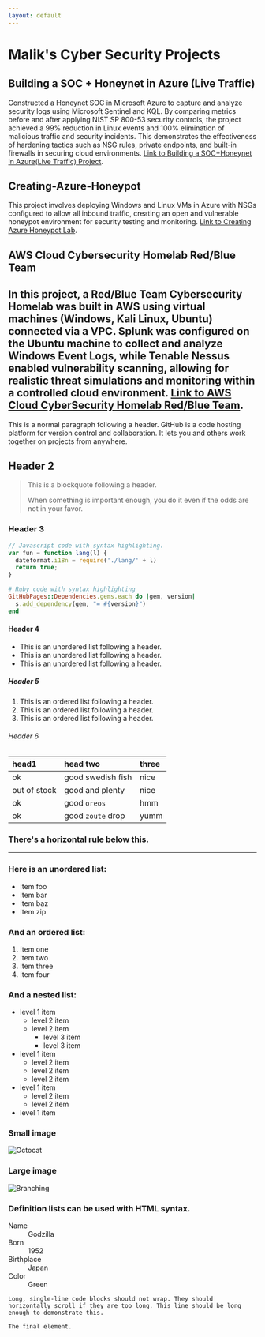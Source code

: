 ```yaml
---
layout: default
---
```


# Malik's Cyber Security Projects
## Building a SOC + Honeynet in Azure (Live Traffic)
Constructed a Honeynet SOC in Microsoft Azure to capture and analyze security logs using Microsoft Sentinel and KQL. By comparing metrics before and after applying NIST SP 800-53 security controls, the project achieved a 99% reduction in Linux events and 100% elimination of malicious traffic and security incidents. This demonstrates the effectiveness of hardening tactics such as NSG rules, private endpoints, and built-in firewalls in securing cloud environments.
[Link to Building a SOC+Honeynet in Azure(Live Traffic) Project](https://github.com/MalikCyberDaily/Azure-Honeynet-SOC).


## Creating-Azure-Honeypot
This project involves deploying Windows and Linux VMs in Azure with NSGs configured to allow all inbound traffic, creating an open and vulnerable honeypot environment for security testing and monitoring.
[Link to Creating Azure Honeypot Lab](https://github.com/MalikCyberDaily/Creating-Azure-Honeypot/tree/main).


## AWS Cloud Cybersecurity Homelab Red/Blue Team
In this project, a Red/Blue Team Cybersecurity Homelab was built in AWS using virtual machines (Windows, Kali Linux, Ubuntu) connected via a VPC. Splunk was configured on the Ubuntu machine to collect and analyze Windows Event Logs, while Tenable Nessus enabled vulnerability scanning, allowing for realistic threat simulations and monitoring within a controlled cloud environment.
[Link to AWS Cloud CyberSecurity Homelab Red/Blue Team](https://github.com/MalikCyberDaily/CyberHomeLab/tree/main).
---
This is a normal paragraph following a header. GitHub is a code hosting platform for version control and collaboration. It lets you and others work together on projects from anywhere.

## Header 2

> This is a blockquote following a header.
>
> When something is important enough, you do it even if the odds are not in your favor.

### Header 3

```js
// Javascript code with syntax highlighting.
var fun = function lang(l) {
  dateformat.i18n = require('./lang/' + l)
  return true;
}
```

```ruby
# Ruby code with syntax highlighting
GitHubPages::Dependencies.gems.each do |gem, version|
  s.add_dependency(gem, "= #{version}")
end
```

#### Header 4

*   This is an unordered list following a header.
*   This is an unordered list following a header.
*   This is an unordered list following a header.

##### Header 5

1.  This is an ordered list following a header.
2.  This is an ordered list following a header.
3.  This is an ordered list following a header.

###### Header 6

| head1        | head two          | three |
|:-------------|:------------------|:------|
| ok           | good swedish fish | nice  |
| out of stock | good and plenty   | nice  |
| ok           | good `oreos`      | hmm   |
| ok           | good `zoute` drop | yumm  |

### There's a horizontal rule below this.

* * *

### Here is an unordered list:

*   Item foo
*   Item bar
*   Item baz
*   Item zip

### And an ordered list:

1.  Item one
1.  Item two
1.  Item three
1.  Item four

### And a nested list:

- level 1 item
  - level 2 item
  - level 2 item
    - level 3 item
    - level 3 item
- level 1 item
  - level 2 item
  - level 2 item
  - level 2 item
- level 1 item
  - level 2 item
  - level 2 item
- level 1 item

### Small image

![Octocat](https://github.githubassets.com/images/icons/emoji/octocat.png)

### Large image

![Branching](https://guides.github.com/activities/hello-world/branching.png)


### Definition lists can be used with HTML syntax.

<dl>
<dt>Name</dt>
<dd>Godzilla</dd>
<dt>Born</dt>
<dd>1952</dd>
<dt>Birthplace</dt>
<dd>Japan</dd>
<dt>Color</dt>
<dd>Green</dd>
</dl>

```
Long, single-line code blocks should not wrap. They should horizontally scroll if they are too long. This line should be long enough to demonstrate this.
```

```
The final element.
```
